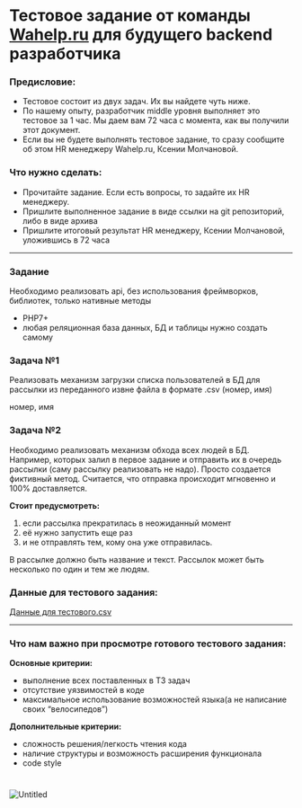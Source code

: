 # Тестовое задание от  команды [Wahelp.ru](http://Wahelp.ru) для будущего backend разработчика

### **Предисловие:**

- Тестовое состоит из двух задач. Их вы найдете чуть ниже.
- По нашему опыту, разработчик middle уровня выполняет это тестовое за 1 час.
  Мы даем вам 72 часа с момента, как вы получили этот документ.
- Если вы не будете выполнять тестовое задание, то сразу сообщите об этом HR менеджеру Wahelp.ru, Ксении Молчановой.

### **Что нужно сделать:**

- Прочитайте задание. Если есть вопросы, то задайте их HR менеджеру.
- Пришлите выполненное задание в виде ссылки на git репозиторий, либо в виде архива
- Пришлите итоговый результат HR менеджеру, Ксении Молчановой, уложившись в 72 часа

---

### **Задание**

Необходимо реализовать api, без использования фреймворков, библиотек, только нативные методы

- PHP7+
- любая реляционная база данных, БД и таблицы нужно создать самому

### Задача №1

Реализовать механизм загрузки списка пользователей в БД для рассылки из переданного извне файла в формате .csv (номер, имя)

номер, имя

### **Задача №2**

Необходимо реализовать механизм обхода всех людей в БД. Например, которых залил в первое задание и отправить их в очередь рассылки (саму рассылку реализовать не надо). Просто создается фиктивный метод. Считается, что отправка происходит мгновенно и 100% доставляется.

**Стоит предусмотреть:**

1. если рассылка прекратилась в неожиданный момент
2. её нужно запустить еще раз
3. и не отправлять тем, кому она уже отправилась.

В рассылке должно быть название и текст. Рассылок может быть несколько по один и тем же людям.

### Данные для тестового задания:

[Данные для тестового.csv](https://prod-files-secure.s3.us-west-2.amazonaws.com/0ff3fd62-75b3-4c61-8560-e47322f0d353/86f5560e-9297-4b17-89bd-29afbe79fc59/%D0%A4%D0%B0%D0%B8%D0%BB_%D0%B4%D0%BB%D1%8F_%D1%82%D0%B5%D1%81%D1%82%D0%B0_%D0%B2_CSV.csv)

---

### **Что нам важно при просмотре готового тестового задания:**

**Основные критерии:**

- выполнение всех поставленных в ТЗ задач
- отсутствие уязвимостей в коде
- максимальное использование возможностей языка(а не написание своих “велосипедов”)

**Дополнительные критерии:**

- сложность решения/легкость чтения кода
- наличие структуры и возможность расширения функционала
- code style

# 

![Untitled](https://prod-files-secure.s3.us-west-2.amazonaws.com/0ff3fd62-75b3-4c61-8560-e47322f0d353/38beb3f8-1ff6-42a5-8a2c-69f22b4a41ee/Untitled.png)